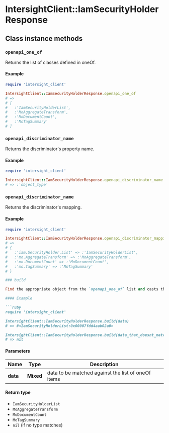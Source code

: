# IntersightClient::IamSecurityHolderResponse

## Class instance methods

### `openapi_one_of`

Returns the list of classes defined in oneOf.

#### Example

```ruby
require 'intersight_client'

IntersightClient::IamSecurityHolderResponse.openapi_one_of
# =>
# [
#   :'IamSecurityHolderList',
#   :'MoAggregateTransform',
#   :'MoDocumentCount',
#   :'MoTagSummary'
# ]
```

### `openapi_discriminator_name`

Returns the discriminator's property name.

#### Example

```ruby
require 'intersight_client'

IntersightClient::IamSecurityHolderResponse.openapi_discriminator_name
# => :'object_type'
```

### `openapi_discriminator_name`

Returns the discriminator's mapping.

#### Example

```ruby
require 'intersight_client'

IntersightClient::IamSecurityHolderResponse.openapi_discriminator_mapping
# =>
# {
#   :'iam.SecurityHolder.List' => :'IamSecurityHolderList',
#   :'mo.AggregateTransform' => :'MoAggregateTransform',
#   :'mo.DocumentCount' => :'MoDocumentCount',
#   :'mo.TagSummary' => :'MoTagSummary'
# }

### build

Find the appropriate object from the `openapi_one_of` list and casts the data into it.

#### Example

```ruby
require 'intersight_client'

IntersightClient::IamSecurityHolderResponse.build(data)
# => #<IamSecurityHolderList:0x00007fdd4aab02a0>

IntersightClient::IamSecurityHolderResponse.build(data_that_doesnt_match)
# => nil
```

#### Parameters

| Name | Type | Description |
| ---- | ---- | ----------- |
| **data** | **Mixed** | data to be matched against the list of oneOf items |

#### Return type

- `IamSecurityHolderList`
- `MoAggregateTransform`
- `MoDocumentCount`
- `MoTagSummary`
- `nil` (if no type matches)

